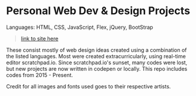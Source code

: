 # Personal Web Dev & Design Projects

Languages: HTML, CSS, JavaScript, Flex, jQuery, BootStrap

> [link to site here](https://kristen-foong.github.io/pp-webdev/)

These consist mostly of web design ideas created using a combination of the listed languages. Most were created extracurricularly, using real-time editor scratchpad.io. Since scratchpad.io's sunset, many codes were lost, but new projects are now written in codepen or locally. This repo includes codes from 2015 - Present.

Credit for all images and fonts used goes to their respective artists.
